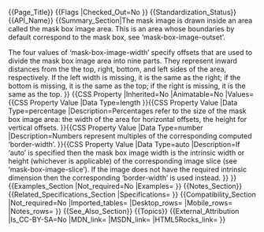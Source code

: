 {{Page_Title}}
{{Flags
|Checked_Out=No
}}
{{Standardization_Status}}
{{API_Name}}
{{Summary_Section|The mask image is drawn inside an area called the mask box image area. This is an area whose boundaries by default correspond to the mask box, see ‘mask-box-image-outset’. 

The four values of ‘mask-box-image-width’ specify offsets that are used to divide the mask box image area into nine parts. They represent inward distances from the the top, right, bottom, and left sides of the area, respectively. If the left width is missing, it is the same as the right; if the bottom is missing, it is the same as the top; if the right is missing, it is the same as the top.
}}
{{CSS Property
|Inherited=No
|Animatable=No
|Values={{CSS Property Value
|Data Type=length
}}{{CSS Property Value
|Data Type=percentage
|Description=Percentages refer to the size of the mask box image area: the width of the area for horizontal offsets, the height for vertical offsets. 
}}{{CSS Property Value
|Data Type=number
|Description=Numbers represent multiples of the corresponding computed ‘border-width’. 
}}{{CSS Property Value
|Data Type=auto
|Description=If ‘auto’ is specified then the mask box image width is the intrinsic width or height (whichever is applicable) of the corresponding image slice (see ‘mask-box-image-slice’). If the image does not have the required intrinsic dimension then the corresponding ‘border-width’ is used instead. 
}}
}}
{{Examples_Section
|Not_required=No
|Examples=
}}
{{Notes_Section}}
{{Related_Specifications_Section
|Specifications=
}}
{{Compatibility_Section
|Not_required=No
|Imported_tables=
|Desktop_rows=
|Mobile_rows=
|Notes_rows=
}}
{{See_Also_Section}}
{{Topics}}
{{External_Attribution
|Is_CC-BY-SA=No
|MDN_link=
|MSDN_link=
|HTML5Rocks_link=
}}